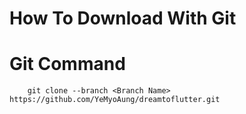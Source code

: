 # How To Download With Git


# Git Command
```
    git clone --branch <Branch Name> https://github.com/YeMyoAung/dreamtoflutter.git
```